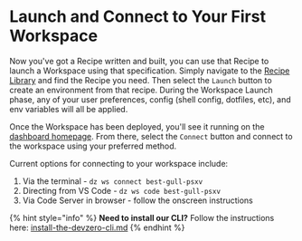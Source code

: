 # Launch and Connect to Your First Workspace

Now you've got a Recipe written and built, you can use that Recipe to launch a Workspace using that specification. Simply navigate to the [Recipe Library](https://www.devzero.io/dashboard/recipes) and find the Recipe you need. Then select the `Launch` button to create an environment from that recipe. During the Workspace Launch phase, any of your user preferences, config (shell config, dotfiles, etc), and env variables will all be applied.&#x20;

Once the Workspace has been deployed, you'll see it running on the [dashboard homepage](https://www.devzero.io/dashboard). From there, select the `Connect` button and connect to the workspace using your preferred method.&#x20;

Current options for connecting to your workspace include:&#x20;

1. Via the terminal - `dz ws connect best-gull-psxv`
2. Directing from VS Code - `dz ws code best-gull-psxv`
3. Via Code Server in browser - follow the onscreen instructions

{% hint style="info" %}
**Need to install our CLI?** Follow the instructions here: [install-the-devzero-cli.md](install-the-devzero-cli.md "mention")
{% endhint %}
